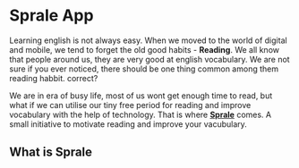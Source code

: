 # Sprale App

Learning english is not always easy. When we moved to the world of digital and mobile, we tend to forget the old good habits - **Reading**. We all know that people around us, they are very good at english vocabulary. We are not sure if you ever noticed, there should be one thing common among them reading habbit. correct?

We are in era of busy life, most of us wont get enough time to read, but what if we can utilise our tiny free period for reading and improve vocabulary with the help of technology. That is where **[Sprale](apple.com)** comes. A small initiative to motivate reading and  improve your vacubulary.

## What is Sprale

